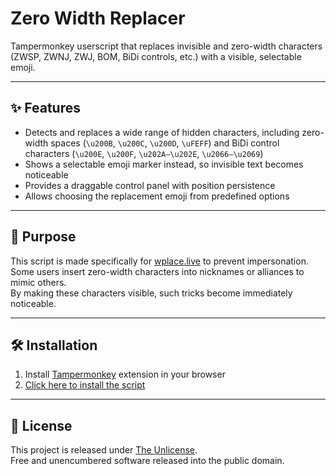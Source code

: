 # Zero Width Replacer

Tampermonkey userscript that replaces invisible and zero-width characters (ZWSP, ZWNJ, ZWJ, BOM, BiDi controls, etc.) with a visible, selectable emoji.  

---

## ✨ Features
- Detects and replaces a wide range of hidden characters, including zero-width spaces (`\u200B`, `\u200C`, `\u200D`, `\uFEFF`) and BiDi control characters (`\u200E`, `\u200F`, `\u202A–\u202E`, `\u2066–\u2069`)
- Shows a selectable emoji marker instead, so invisible text becomes noticeable
- Provides a draggable control panel with position persistence
- Allows choosing the replacement emoji from predefined options

---

## 🎯 Purpose
This script is made specifically for [wplace.live](https://wplace.live/) to prevent impersonation.  
Some users insert zero-width characters into nicknames or alliances to mimic others.  
By making these characters visible, such tricks become immediately noticeable.

---

## 🛠 Installation
1. Install [Tampermonkey](https://www.tampermonkey.net/) extension in your browser
2. [Click here to install the script](https://github.com/SimpleBrush/ZeroWidthReplacer/raw/main/zero-width-replacer.user.js)

---

## 📜 License
This project is released under [The Unlicense](LICENSE).  
Free and unencumbered software released into the public domain.
